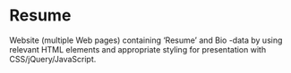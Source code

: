 # Resume
Website (multiple Web pages) containing ‘Resume’ and Bio -data by using relevant HTML elements and appropriate styling for presentation with CSS/jQuery/JavaScript.
